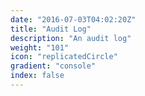 ```yaml
---
date: "2016-07-03T04:02:20Z"
title: "Audit Log"
description: "An audit log"
weight: "101"
icon: "replicatedCircle"
gradient: "console"
index: false
---
```

